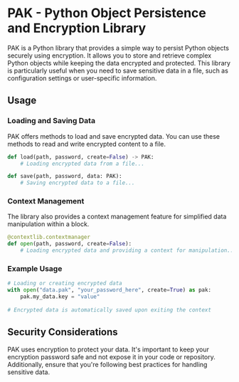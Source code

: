# PAK - Python Object Persistence and Encryption Library

PAK is a Python library that provides a simple way to persist Python objects securely using encryption. It allows you to store and retrieve complex Python objects while keeping the data encrypted and protected. This library is particularly useful when you need to save sensitive data in a file, such as configuration settings or user-specific information.

## Usage

### Loading and Saving Data

PAK offers methods to load and save encrypted data. You can use these methods to read and write encrypted content to a file.

```python
def load(path, password, create=False) -> PAK:
    # Loading encrypted data from a file...

def save(path, password, data: PAK):
    # Saving encrypted data to a file...
```

### Context Management

The library also provides a context management feature for simplified data manipulation within a block.

```python
@contextlib.contextmanager
def open(path, password, create=False):
    # Loading encrypted data and providing a context for manipulation...
```

### Example Usage

```python
# Loading or creating encrypted data
with open("data.pak", "your_password_here", create=True) as pak:
    pak.my_data.key = "value"
    
# Encrypted data is automatically saved upon exiting the context
```

## Security Considerations

PAK uses encryption to protect your data. It's important to keep your encryption password safe and not expose it in your code or repository. Additionally, ensure that you're following best practices for handling sensitive data.

